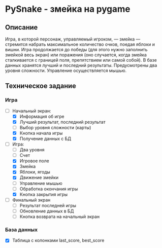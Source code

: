 # PySnake - змейка на pygame

## Описание

Игра, в которой персонаж, управляемый игроком, — змейка — стремится набрать максимальное количество очков,
поедая яблоки и вишни. Игра продолжается до победы (для этого нужно заполнить змейкой весь экран) или поражения
(оно случается, когда змейка сталкивается с границей поля, препятствием или самой собой). В базе данных хранятся лучший
и последний результаты. Предусмотрены два уровня сложности. Управление осуществляется мышью.

## Техническое задание

### Игра

-[ ] Начальный экран:
    - [x] Информация об игре
    - [x] Лучший результат, последний результат
    - [ ] Выбор уровня сложности (карты)
    - [x] Кнопка начала игры
    - [x] Получение данных с БД
- [ ] Игра:
    - [ ] Два уровня
    - [ ] Счет
    - [x] Игровое поле
    - [x] Змейка
    - [x] Яблоки, ягоды
    - [x] Движение змейки
    - [ ] Управление мышью
    - [ ] Обработка окончания игры
    - [x] Кнопка закрытия игры
- [ ] Финальный экран
    - [ ] Результат последней игры
    - [ ] Обновление данных в БД
    - [ ] Кнопка возврата на начальный экран

### База данных

- [x] Таблица с колонками last_score, best_score